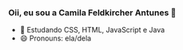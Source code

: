 ### Oii, eu sou a Camila Feldkircher Antunes 👋


- 🌱 Estudando CSS, HTML, JavaScript e Java
- 😄 Pronouns: ela/dela

